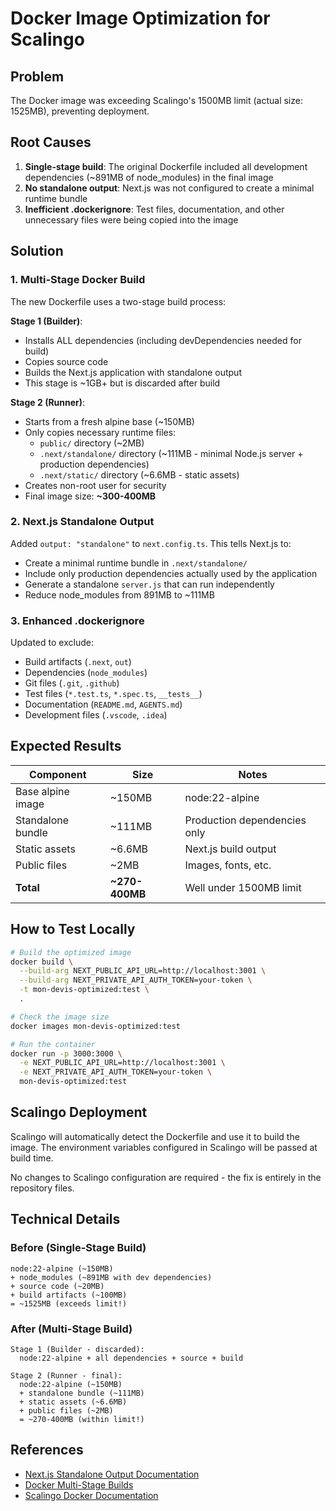 # Docker Image Optimization for Scalingo

## Problem

The Docker image was exceeding Scalingo's 1500MB limit (actual size: 1525MB), preventing deployment.

## Root Causes

1. **Single-stage build**: The original Dockerfile included all development dependencies (~891MB of node_modules) in the final image
2. **No standalone output**: Next.js was not configured to create a minimal runtime bundle
3. **Inefficient .dockerignore**: Test files, documentation, and other unnecessary files were being copied into the image

## Solution

### 1. Multi-Stage Docker Build

The new Dockerfile uses a two-stage build process:

**Stage 1 (Builder)**:
- Installs ALL dependencies (including devDependencies needed for build)
- Copies source code
- Builds the Next.js application with standalone output
- This stage is ~1GB+ but is discarded after build

**Stage 2 (Runner)**:
- Starts from a fresh alpine base (~150MB)
- Only copies necessary runtime files:
  - `public/` directory (~2MB)
  - `.next/standalone/` directory (~111MB - minimal Node.js server + production dependencies)
  - `.next/static/` directory (~6.6MB - static assets)
- Creates non-root user for security
- Final image size: **~300-400MB**

### 2. Next.js Standalone Output

Added `output: "standalone"` to `next.config.ts`. This tells Next.js to:
- Create a minimal runtime bundle in `.next/standalone/`
- Include only production dependencies actually used by the application
- Generate a standalone `server.js` that can run independently
- Reduce node_modules from 891MB to ~111MB

### 3. Enhanced .dockerignore

Updated to exclude:
- Build artifacts (`.next`, `out`)
- Dependencies (`node_modules`)
- Git files (`.git`, `.github`)
- Test files (`*.test.ts`, `*.spec.ts`, `__tests__`)
- Documentation (`README.md`, `AGENTS.md`)
- Development files (`.vscode`, `.idea`)

## Expected Results

| Component | Size | Notes |
|-----------|------|-------|
| Base alpine image | ~150MB | node:22-alpine |
| Standalone bundle | ~111MB | Production dependencies only |
| Static assets | ~6.6MB | Next.js build output |
| Public files | ~2MB | Images, fonts, etc. |
| **Total** | **~270-400MB** | Well under 1500MB limit |

## How to Test Locally

```bash
# Build the optimized image
docker build \
  --build-arg NEXT_PUBLIC_API_URL=http://localhost:3001 \
  --build-arg NEXT_PRIVATE_API_AUTH_TOKEN=your-token \
  -t mon-devis-optimized:test \
  .

# Check the image size
docker images mon-devis-optimized:test

# Run the container
docker run -p 3000:3000 \
  -e NEXT_PUBLIC_API_URL=http://localhost:3001 \
  -e NEXT_PRIVATE_API_AUTH_TOKEN=your-token \
  mon-devis-optimized:test
```

## Scalingo Deployment

Scalingo will automatically detect the Dockerfile and use it to build the image. The environment variables configured in Scalingo will be passed at build time.

No changes to Scalingo configuration are required - the fix is entirely in the repository files.

## Technical Details

### Before (Single-Stage Build)
```
node:22-alpine (~150MB)
+ node_modules (~891MB with dev dependencies)
+ source code (~20MB)
+ build artifacts (~100MB)
= ~1525MB (exceeds limit!)
```

### After (Multi-Stage Build)
```
Stage 1 (Builder - discarded):
  node:22-alpine + all dependencies + source + build

Stage 2 (Runner - final):
  node:22-alpine (~150MB)
  + standalone bundle (~111MB)
  + static assets (~6.6MB)
  + public files (~2MB)
  = ~270-400MB (within limit!)
```

## References

- [Next.js Standalone Output Documentation](https://nextjs.org/docs/app/api-reference/next-config-js/output)
- [Docker Multi-Stage Builds](https://docs.docker.com/build/building/multi-stage/)
- [Scalingo Docker Documentation](https://doc.scalingo.com/platform/deployment/build-with-dockerfile)
